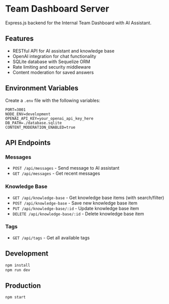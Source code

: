 # Team Dashboard Server

Express.js backend for the Internal Team Dashboard with AI Assistant.

## Features

- RESTful API for AI assistant and knowledge base
- OpenAI integration for chat functionality
- SQLite database with Sequelize ORM
- Rate limiting and security middleware
- Content moderation for saved answers

## Environment Variables

Create a `.env` file with the following variables:

```
PORT=3001
NODE_ENV=development
OPENAI_API_KEY=your_openai_api_key_here
DB_PATH=./database.sqlite
CONTENT_MODERATION_ENABLED=true
```

## API Endpoints

### Messages
- `POST /api/messages` - Send message to AI assistant
- `GET /api/messages` - Get recent messages

### Knowledge Base
- `GET /api/knowledge-base` - Get knowledge base items (with search/filter)
- `POST /api/knowledge-base` - Save new knowledge base item
- `PUT /api/knowledge-base/:id` - Update knowledge base item
- `DELETE /api/knowledge-base/:id` - Delete knowledge base item

### Tags
- `GET /api/tags` - Get all available tags

## Development

```bash
npm install
npm run dev
```

## Production

```bash
npm start
```